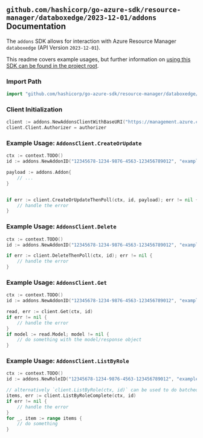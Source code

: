 
## `github.com/hashicorp/go-azure-sdk/resource-manager/databoxedge/2023-12-01/addons` Documentation

The `addons` SDK allows for interaction with Azure Resource Manager `databoxedge` (API Version `2023-12-01`).

This readme covers example usages, but further information on [using this SDK can be found in the project root](https://github.com/hashicorp/go-azure-sdk/tree/main/docs).

### Import Path

```go
import "github.com/hashicorp/go-azure-sdk/resource-manager/databoxedge/2023-12-01/addons"
```


### Client Initialization

```go
client := addons.NewAddonsClientWithBaseURI("https://management.azure.com")
client.Client.Authorizer = authorizer
```


### Example Usage: `AddonsClient.CreateOrUpdate`

```go
ctx := context.TODO()
id := addons.NewAddonID("12345678-1234-9876-4563-123456789012", "example-resource-group", "dataBoxEdgeDeviceName", "roleName", "addonName")

payload := addons.Addon{
	// ...
}


if err := client.CreateOrUpdateThenPoll(ctx, id, payload); err != nil {
	// handle the error
}
```


### Example Usage: `AddonsClient.Delete`

```go
ctx := context.TODO()
id := addons.NewAddonID("12345678-1234-9876-4563-123456789012", "example-resource-group", "dataBoxEdgeDeviceName", "roleName", "addonName")

if err := client.DeleteThenPoll(ctx, id); err != nil {
	// handle the error
}
```


### Example Usage: `AddonsClient.Get`

```go
ctx := context.TODO()
id := addons.NewAddonID("12345678-1234-9876-4563-123456789012", "example-resource-group", "dataBoxEdgeDeviceName", "roleName", "addonName")

read, err := client.Get(ctx, id)
if err != nil {
	// handle the error
}
if model := read.Model; model != nil {
	// do something with the model/response object
}
```


### Example Usage: `AddonsClient.ListByRole`

```go
ctx := context.TODO()
id := addons.NewRoleID("12345678-1234-9876-4563-123456789012", "example-resource-group", "dataBoxEdgeDeviceName", "roleName")

// alternatively `client.ListByRole(ctx, id)` can be used to do batched pagination
items, err := client.ListByRoleComplete(ctx, id)
if err != nil {
	// handle the error
}
for _, item := range items {
	// do something
}
```
